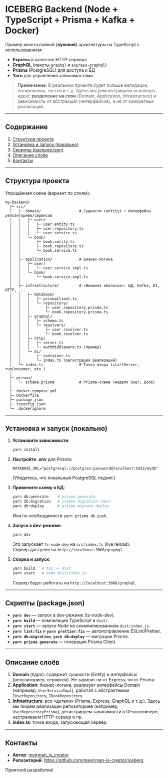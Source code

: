 # ICEBERG Backend (Node + TypeScript + Prisma + Kafka + Docker)

Пример многослойной (**луковой**) архитектуры на TypeScript с использованием:
- **Express** в качестве HTTP‐сервера  
- **GraphQL** (пакеты `graphql` и `express-graphql`)  
- **Prisma** (PostgreSQL) для доступа к БД  
- **Yarn** для управления зависимостями  

> **Примечание**: В реальном проекте будет больше валидации, логирования, тестов и т. д. Здесь мы демонстрируем основную идею: **разделение на слои** (Domain, Application, Infrastructure) и зависимость от абстракций (интерфейсов), а не от конкретных реализаций.

---

## Содержание

1. [Структура проекта](#структура-проекта)  
2. [Установка и запуск (локально)](#установка-и-запуск-локально)  
4. [Скрипты (package.json)](#скрипты-packagejson)  
5. [Описание слоёв](#описание-слоёв)  
7. [Контакты](#контакты)

---

## Структура проекта

Упрощённая схема (вариант по слоям):

```
my-backend/
  ├─ src/
  │   ├─ domain/                 # Сущности (entity) + Интерфейсы репозиториев/сервисов
  │   │   ├─ user/
  │   │   │   ├─ user.entity.ts
  │   │   │   ├─ user.repository.ts
  │   │   │   └─ user.service.ts
  │   │   └─ book/
  │   │       ├─ book.entity.ts
  │   │       ├─ book.repository.ts
  │   │       └─ book.service.ts
  │   │
  │   ├─ application/            # Бизнес-логика
  │   │   ├─ user/
  │   │   │   └─ user.service.impl.ts
  │   │   └─ book/
  │   │       └─ book.service.impl.ts
  │   │
  │   ├─ infrastructure/         # «Внешняя оболочка»: БД, Kafka, DI, HTTP, ...
  │   │   ├─ database/
  │   │   │   ├─ prismaClient.ts
  │   │   │   └─ repository/
  │   │   │       ├─ user.repository.prisma.ts
  │   │   │       └─ book.repository.prisma.ts
  │   │   ├─ graphql/
  │   │   │   ├─ schema.ts
  │   │   │   └─ resolvers/
  │   │   │       ├─ user.resolver.ts
  │   │   │       └─ book.resolver.ts
  │   │   ├─ http/
  │   │   │   ├─ server.ts
  │   │   │   └─ authMiddleware.ts (пример)
  │   │   └─ di/
  │   │       ├─ container.ts
  │   │       └─ index.ts (регистрация реализаций)
  │   └─ index.ts                # Точка входа (startServer, runConsumer, etc.)
  │
  ├─ prisma/
  │   └─ schema.prisma           # Prisma-схема (модели User, Book)
  │
  ├─ docker-compose.yml
  ├─ Dockerfile
  ├─ package.json
  ├─ tsconfig.json
  └─ .dockerignore
```

---

## Установка и запуск (локально)

1. **Установите зависимости**:
   ```bash
   yarn install
   ```
2. **Настройте .env** для Prisma:
   ```env
   DATABASE_URL="postgresql://postgres:password@localhost:5432/mydb"
   ```
   (Убедитесь, что локальный PostgreSQL поднят.)

3. **Примените схему в БД**:
   ```bash
   yarn db:generate    # prisma generate
   yarn db:migration   # create migration (dev)
   yarn db:deploy      # prisma migrate deploy
   ```
   Или по необходимости `yarn prisma db push`.

4. **Запуск в dev-режиме**:
   ```bash
   yarn dev
   ```
   Это запускает `ts-node-dev` на `src/index.ts` (live reload).  
   Сервер доступен на `http://localhost:3000/graphql`.

5. **Сборка и запуск**:
   ```bash
   yarn build   # tsc -> dist
   yarn start   # node dist/index.js
   ```
   Сервер будет работать на `http://localhost:3000/graphql`.

---

## Скрипты (package.json)

- **`yarn dev`** — запуск в dev-режиме (ts-node-dev).  
- **`yarn build`** — компиляция TypeScript в `dist/`.  
- **`yarn start`** — запуск Node на скомпилированном `dist/index.js`.  
- **`yarn lint:fix`** и **`yarn prettier:fix`** — автоисправление ESLint/Prettier.  
- **`yarn db:migration`**, **`yarn db:deploy`** — миграции Prisma.  
- **`yarn prisma generate`** — генерация Prisma Client.  

---

## Описание слоёв

1. **Domain** (ядро): содержит _сущности_ (Entity) и _интерфейсы_ (репозиториев, сервисов). Не зависит ни от Express, ни от Prisma.  
2. **Application**: бизнес-логика, реализует интерфейсы Domain (например, `UserServiceImpl`), работая с абстрактными `IUserRepository`, `IBookRepository`.  
3. **Infrastructure**: все «детали» (Prisma, Express, GraphQL и т. д.). Здесь мы пишем реализации репозиториев (например, `UserRepositoryPrisma`), регистрируем зависимости в DI-контейнере, настраиваем HTTP-сервер и пр.  
4. **index.ts**: точка входа, запускающая сервер.

---

## Контакты

- **Автор**: [meirman_is_creator](mailto:sarsenbaymeyirman@gmail.com)  
- **Репозиторий**: <https://github.com/meyirman-is-creator/iceberg>

Приятной разработки!

